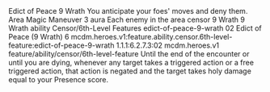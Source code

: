 <ability>
  <name>Edict of Peace</name>
  <cost>9 Wrath</cost>
  <flavor>You anticipate your foes&apos; moves and deny them.</flavor>
  <keywords>
    <keyword>Area</keyword>
    <keyword>Magic</keyword>
  </keywords>
  <type>Maneuver</type>
  <distance>3 aura</distance>
  <target>Each enemy in the area</target>
  <metadata>
    <class>censor</class>
    <cost>9 Wrath</cost>
    <cost_amount>9</cost_amount>
    <cost_resource>Wrath</cost_resource>
    <feature_type>ability</feature_type>
    <file_dpath>Censor/6th-Level Features</file_dpath>
    <item_id>edict-of-peace-9-wrath</item_id>
    <item_index>02</item_index>
    <item_name>Edict of Peace (9 Wrath)</item_name>
    <level>6</level>
    <scc>mcdm.heroes.v1:feature.ability.censor.6th-level-feature:edict-of-peace-9-wrath</scc>
    <scdc>1.1.1:6.2.7.3:02</scdc>
    <source>mcdm.heroes.v1</source>
    <type>feature/ability/censor/6th-level-feature</type>
  </metadata>
  <effects>
    <effect type="mundane">Until the end of the encounter or until you are dying, whenever any target takes a triggered action or a free triggered action, that action is negated and the target takes holy damage equal to your Presence score.</effect>
  </effects>
</ability>
